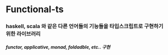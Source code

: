 # Functional-ts

### haskell, scala 와 같은 다른 언어들의 기능들을 타입스크립트로 구현하기 위한 라이브러리

##### functor, applicative, monad, foldadble, etc.. 구현
